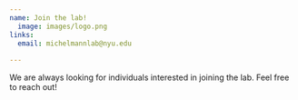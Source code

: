 ```yaml
---
name: Join the lab!
  image: images/logo.png
links:
  email: michelmannlab@nyu.edu
  
---
```


We are always looking for individuals interested in joining the lab. Feel free to reach out!
